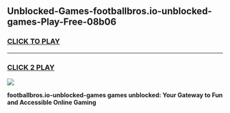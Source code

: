 
## Unblocked-Games-footballbros.io-unblocked-games-Play-Free-08b06
<h3>
<a href="https://premium76.site?title=footballbros.io-unblocked-games&ref=18A1">CLICK TO PLAY</a></h3>
<hr>

<h3>
<a href="https://premium76.site?title=footballbros.io-unblocked-games&ref=18A1">CLICK 2 PLAY</a>
  
</h3>

<a href="https://premium76.site?title=footballbros.io-unblocked-games&ref=18A1"><img src="https://clearcache.store/games.png"></a>


**footballbros.io-unblocked-games games unblocked: Your Gateway to Fun and Accessible Online Gaming**
